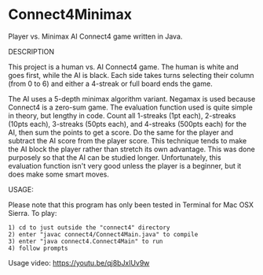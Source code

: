 # Connect4Minimax
Player vs. Minimax AI Connect4 game written in Java.

DESCRIPTION

This project is a human vs. AI Connect4 game. The human is white and goes first, while the AI is black. Each side takes turns selecting their column (from 0 to 6) and either a 4-streak or full board ends the game.

The AI uses a 5-depth minimax algorithm variant. Negamax is used because Connect4 is a zero-sum game. The evaluation function used is quite simple in theory, but lengthy in code. Count all 1-streaks (1pt each), 2-streaks (10pts each), 3-streaks (50pts each), and 4-streaks (500pts each) for the AI, then sum the points to get a score. Do the same for the player and subtract the AI score from the player score. This technique tends to make the AI block the player rather than stretch its own advantage. This was done purposely so that the AI can be studied longer. Unfortunately, this evaluation function isn't very good unless the player is a beginner, but it does make some smart moves.



USAGE:

Please note that this program has only been tested in Terminal for Mac OSX Sierra. To play:

	1) cd to just outside the "connect4" directory
	2) enter "javac connect4/Connect4Main.java" to compile
	3) enter "java connect4.Connect4Main" to run
	4) follow prompts

Usage video: https://youtu.be/qj8bJxlUv9w
